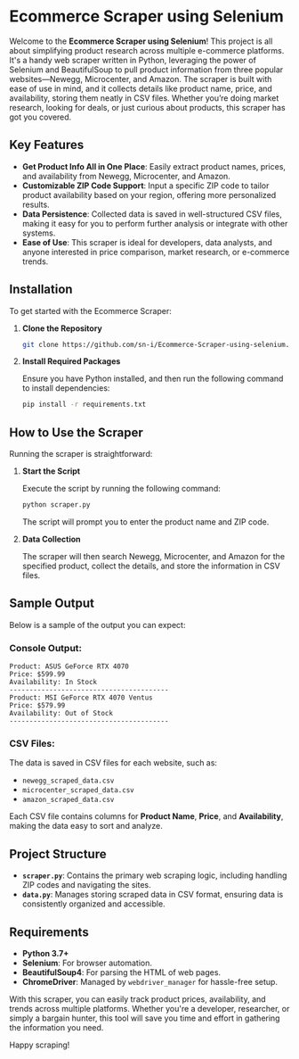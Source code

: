 # Ecommerce Scraper using Selenium

Welcome to the **Ecommerce Scraper using Selenium**! This project is all about simplifying product research across multiple e-commerce platforms. It's a handy web scraper written in Python, leveraging the power of Selenium and BeautifulSoup to pull product information from three popular websites—Newegg, Microcenter, and Amazon. The scraper is built with ease of use in mind, and it collects details like product name, price, and availability, storing them neatly in CSV files. Whether you’re doing market research, looking for deals, or just curious about products, this scraper has got you covered.
## Key Features

- **Get Product Info All in One Place**: Easily extract product names, prices, and availability from Newegg, Microcenter, and Amazon.
- **Customizable ZIP Code Support**: Input a specific ZIP code to tailor product availability based on your region, offering more personalized results.
- **Data Persistence**: Collected data is saved in well-structured CSV files, making it easy for you to perform further analysis or integrate with other systems.
- **Ease of Use**: This scraper is ideal for developers, data analysts, and anyone interested in price comparison, market research, or e-commerce trends.

## Installation

To get started with the Ecommerce Scraper:

1. **Clone the Repository**

   ```sh
   git clone https://github.com/sn-i/Ecommerce-Scraper-using-selenium.git
   ```

2. **Install Required Packages**

   Ensure you have Python installed, and then run the following command to install dependencies:

   ```sh
   pip install -r requirements.txt
   ```

## How to Use the Scraper

Running the scraper is straightforward:

1. **Start the Script**

   Execute the script by running the following command:

   ```sh
   python scraper.py
   ```

   The script will prompt you to enter the product name and ZIP code.

2. **Data Collection**

   The scraper will then search Newegg, Microcenter, and Amazon for the specified product, collect the details, and store the information in CSV files.

## Sample Output

Below is a sample of the output you can expect:

### Console Output:

```
Product: ASUS GeForce RTX 4070
Price: $599.99
Availability: In Stock
----------------------------------------
Product: MSI GeForce RTX 4070 Ventus
Price: $579.99
Availability: Out of Stock
----------------------------------------
```

### CSV Files:

The data is saved in CSV files for each website, such as:

- `newegg_scraped_data.csv`
- `microcenter_scraped_data.csv`
- `amazon_scraped_data.csv`

Each CSV file contains columns for **Product Name**, **Price**, and **Availability**, making the data easy to sort and analyze.

## Project Structure

- **`scraper.py`**: Contains the primary web scraping logic, including handling ZIP codes and navigating the sites.
- **`data.py`**: Manages storing scraped data in CSV format, ensuring data is consistently organized and accessible.

## Requirements

- **Python 3.7+**
- **Selenium**: For browser automation.
- **BeautifulSoup4**: For parsing the HTML of web pages.
- **ChromeDriver**: Managed by `webdriver_manager` for hassle-free setup.

With this scraper, you can easily track product prices, availability, and trends across multiple platforms. Whether you're a developer, researcher, or simply a bargain hunter, this tool will save you time and effort in gathering the information you need.

Happy scraping!

